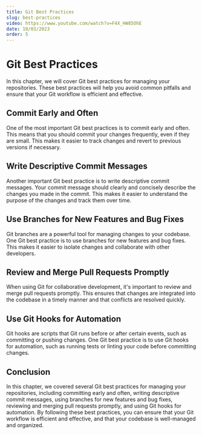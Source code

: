 ```yaml
---
title: Git Best Practices
slug: best-practices
video: https://www.youtube.com/watch?v=F4X_HW85OhE
date: 10/03/2023
order: 5
---
```


# Git Best Practices

In this chapter, we will cover Git best practices for managing your repositories. These best practices will help you avoid common pitfalls and ensure that your Git workflow is efficient and effective.

## Commit Early and Often

One of the most important Git best practices is to commit early and often. This means that you should commit your changes frequently, even if they are small. This makes it easier to track changes and revert to previous versions if necessary.

## Write Descriptive Commit Messages

Another important Git best practice is to write descriptive commit messages. Your commit message should clearly and concisely describe the changes you made in the commit. This makes it easier to understand the purpose of the changes and track them over time.

## Use Branches for New Features and Bug Fixes

Git branches are a powerful tool for managing changes to your codebase. One Git best practice is to use branches for new features and bug fixes. This makes it easier to isolate changes and collaborate with other developers.

## Review and Merge Pull Requests Promptly

When using Git for collaborative development, it's important to review and merge pull requests promptly. This ensures that changes are integrated into the codebase in a timely manner and that conflicts are resolved quickly.

## Use Git Hooks for Automation

Git hooks are scripts that Git runs before or after certain events, such as committing or pushing changes. One Git best practice is to use Git hooks for automation, such as running tests or linting your code before committing changes.

## Conclusion

In this chapter, we covered several Git best practices for managing your repositories, including committing early and often, writing descriptive commit messages, using branches for new features and bug fixes, reviewing and merging pull requests promptly, and using Git hooks for automation. By following these best practices, you can ensure that your Git workflow is efficient and effective, and that your codebase is well-managed and organized.

